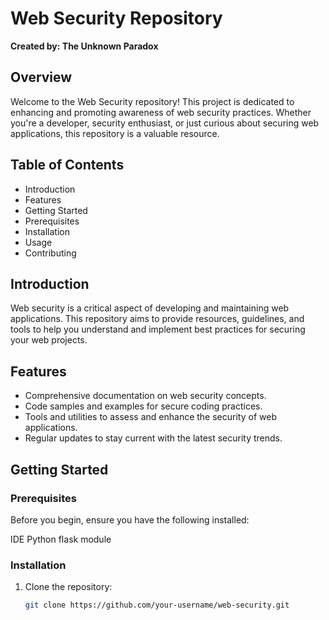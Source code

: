 # Web Security Repository

**Created by: The Unknown Paradox**

## Overview

Welcome to the Web Security repository! This project is dedicated to enhancing and promoting awareness of web security practices. Whether you're a developer, security enthusiast, or just curious about securing web applications, this repository is a valuable resource.

## Table of Contents

- Introduction
- Features
- Getting Started
- Prerequisites
- Installation
- Usage
- Contributing

## Introduction

Web security is a critical aspect of developing and maintaining web applications. This repository aims to provide resources, guidelines, and tools to help you understand and implement best practices for securing your web projects.

## Features

- Comprehensive documentation on web security concepts.
- Code samples and examples for secure coding practices.
- Tools and utilities to assess and enhance the security of web applications.
- Regular updates to stay current with the latest security trends.

## Getting Started

### Prerequisites

Before you begin, ensure you have the following installed:

IDE
Python
flask module

### Installation

1. Clone the repository:

   ```bash
   git clone https://github.com/your-username/web-security.git
